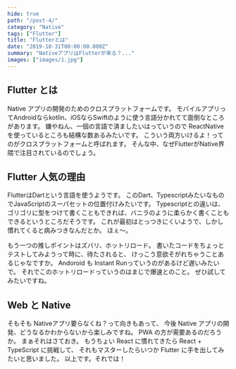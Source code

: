 ```yaml
---
hide: true
path: "/post-4/"
category: "Native"
tags: ["Flutter"]
title: "Flutterとは"
date: "2019-10-31T00:00:00.000Z"
summary: "NativeアプリはFlutterが来る？..."
images: ["images/1.jpg"]
---
```


## Flutter とは

Native アプリの開発のためのクロスプラットフォームです。
モバイルアプリってAndroidならkotlin、iOSならSwiftのように使う言語分かれてて面倒なところがあります。
嫌やねん、一個の言語で済ましたいはっていうので ReactNativeを使っているところも結構な数あるみたいです。
こういう両方いけるよ！ってのがクロスプラットフォームと呼ばれます。
そんな中、なぜFlutterがNative界隈で注目されているのでしょう。

## Flutter 人気の理由

FlutterはDartという言語を使うようです。
このDart、TypescriptみたいなものでJavaScriptのスーパセットの位置付けみたいです。
Typescriptとの違いは、ゴリゴリに型をつけて書くこともできれば、バニラのように柔らかく書くこともできるというところだそうです。
これが最初はとっつきにくいようで、しかし慣れてくると病みつきなんだとか。
ほぇ〜。

もう一つの推しポイントはズバリ、ホットリロード。
書いたコードをちょっとテストしてみようって時に、待たされると、
けっこう意欲そがれちゃうことあるじゃなですか。
Andoroid も Instant Runっていうのがあるけど遅いみたいで。
それでこのホットリロードっていうのはまじで爆速とのこと。
ぜひ試してみたいですね。

## Web と Native

そもそも Nativeアプリ要らなくね？って向きもあって、
今後 Native アプリの開発、どうなるかわからないから楽しみですね。
PWA の方が需要あるのだろうか。
まぁそれはさておき。
もうちょい React に慣れてきたら React + TypeScript に挑戦して、
それもマスターしたらいつか Flutter に手を出してみたいと思いました。
以上です。それでは！
